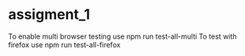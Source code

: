 # assigment_1

To enable multi browser testing use npm run test-all-multi
To test with firefox use npm run test-all-firefox
